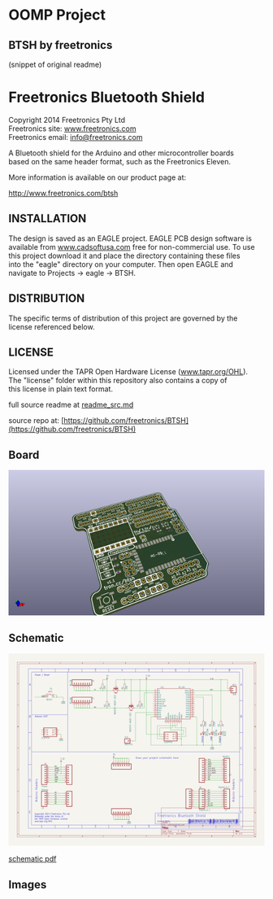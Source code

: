 # OOMP Project  
## BTSH  by freetronics  
  
(snippet of original readme)  
  
Freetronics Bluetooth Shield  
============================  
Copyright 2014 Freetronics Pty Ltd    
Freetronics site:  www.freetronics.com    
Freetronics email: info@freetronics.com    
  
A Bluetooth shield for the Arduino and other microcontroller boards  
based on the same header format, such as the Freetronics Eleven.  
  
More information is available on our product page at:  
  
  http://www.freetronics.com/btsh  
  
  
INSTALLATION  
------------  
The design is saved as an EAGLE project. EAGLE PCB design software is  
available from www.cadsoftusa.com free for non-commercial use. To use  
this project download it and place the directory containing these files  
into the "eagle" directory on your computer. Then open EAGLE and  
navigate to Projects -> eagle -> BTSH.  
  
  
DISTRIBUTION  
------------  
The specific terms of distribution of this project are governed by the  
license referenced below.  
  
  
LICENSE  
-------  
Licensed under the TAPR Open Hardware License (www.tapr.org/OHL).  
The "license" folder within this repository also contains a copy of  
this license in plain text format.  
  
  full source readme at [readme_src.md](readme_src.md)  
  
source repo at: [https://github.com/freetronics/BTSH](https://github.com/freetronics/BTSH)  
## Board  
  
[![working_3d.png](working_3d_600.png)](working_3d.png)  
## Schematic  
  
[![working_schematic.png](working_schematic_600.png)](working_schematic.png)  
  
[schematic pdf](working_schematic.pdf)  
## Images  

